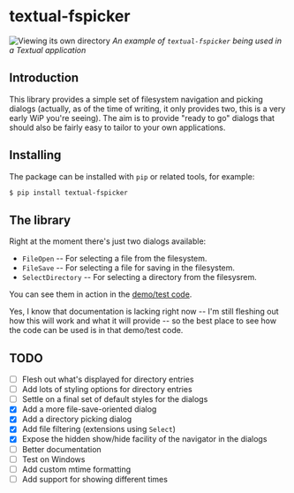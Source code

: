 # textual-fspicker

![Viewing its own directory](https://raw.githubusercontent.com/davep/textual-fspicker/main/img/textual-fspicker.png)
*An example of `textual-fspicker` being used in a Textual application*

## Introduction

This library provides a simple set of filesystem navigation and picking
dialogs (actually, as of the time of writing, it only provides two, this is
a very early WiP you're seeing). The aim is to provide "ready to go" dialogs
that should also be fairly easy to tailor to your own applications.

## Installing

The package can be installed with `pip` or related tools, for example:

```sh
$ pip install textual-fspicker
```

## The library

Right at the moment there's just two dialogs available:

- `FileOpen` -- For selecting a file from the filesystem.
- `FileSave` -- For selecting a file for saving in the filesystem.
- `SelectDirectory` -- For selecting a directory from the filesysrem.

You can see them in action in the [demo/test
code](https://github.com/davep/textual-fspicker/blob/main/textual_fspicker/__main__.py).

Yes, I know that documentation is lacking right now -- I'm still fleshing
out how this will work and what it will provide -- so the best place to see
how the code can be used is in that demo/test code.

## TODO

- [ ] Flesh out what's displayed for directory entries
- [ ] Add lots of styling options for directory entries
- [ ] Settle on a final set of default styles for the dialogs
- [X] Add a more file-save-oriented dialog
- [X] Add a directory picking dialog
- [X] Add file filtering (extensions using `Select`)
- [X] Expose the hidden show/hide facility of the navigator in the dialogs
- [ ] Better documentation
- [ ] Test on Windows
- [ ] Add custom mtime formatting
- [ ] Add support for showing different times

[//]: # (README.md ends here)

